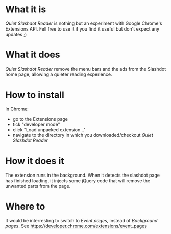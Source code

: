 # What it is #

*Quiet Slashdot Reader* is nothing but an experiment with Google Chrome's Extensions API. Fell free to use it if you find it useful but don't expect any updates ;)

# What it does # 

*Quiet Slashdot Reader* remove the menu bars and the ads from the Slashdot home page, allowing a quieter reading experience.

# How to install #

In Chrome:
- go to the Extensions page
- tick "developer mode"
- click "Load unpacked extension...'
- navigate to the directory in which you downloaded/checkout *Quiet Slashdot Reader*

# How it does it #

The extension runs in the background. When it detects the slashdot page has finished loading, it injects some jQuery code that will remove the unwanted parts from the page.

# Where to #

It would be interresting to switch to *Event pages*, instead of *Background pages*. See https://developer.chrome.com/extensions/event_pages

